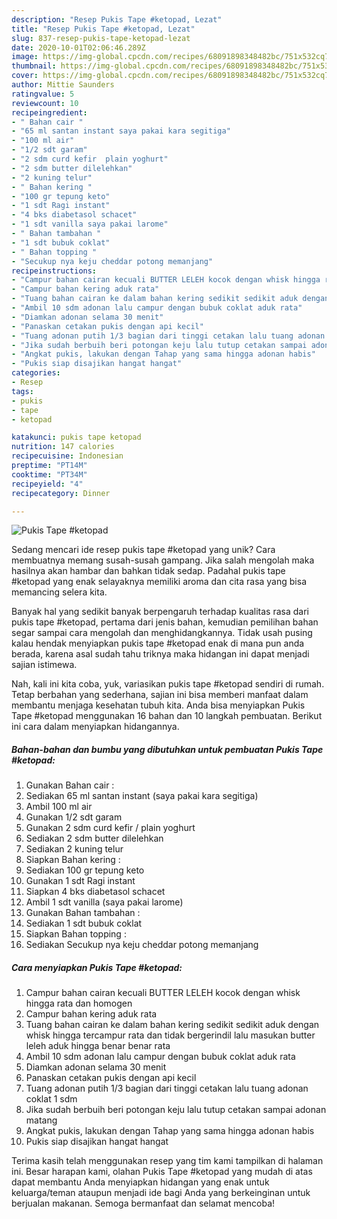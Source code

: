 ```yaml
---
description: "Resep Pukis Tape #ketopad, Lezat"
title: "Resep Pukis Tape #ketopad, Lezat"
slug: 837-resep-pukis-tape-ketopad-lezat
date: 2020-10-01T02:06:46.289Z
image: https://img-global.cpcdn.com/recipes/68091898348482bc/751x532cq70/pukis-tape-ketopad-foto-resep-utama.jpg
thumbnail: https://img-global.cpcdn.com/recipes/68091898348482bc/751x532cq70/pukis-tape-ketopad-foto-resep-utama.jpg
cover: https://img-global.cpcdn.com/recipes/68091898348482bc/751x532cq70/pukis-tape-ketopad-foto-resep-utama.jpg
author: Mittie Saunders
ratingvalue: 5
reviewcount: 10
recipeingredient:
- " Bahan cair "
- "65 ml santan instant saya pakai kara segitiga"
- "100 ml air"
- "1/2 sdt garam"
- "2 sdm curd kefir  plain yoghurt"
- "2 sdm butter dilelehkan"
- "2 kuning telur"
- " Bahan kering "
- "100 gr tepung keto"
- "1 sdt Ragi instant"
- "4 bks diabetasol schacet"
- "1 sdt vanilla saya pakai larome"
- " Bahan tambahan "
- "1 sdt bubuk coklat"
- " Bahan topping "
- "Secukup nya keju cheddar potong memanjang"
recipeinstructions:
- "Campur bahan cairan kecuali BUTTER LELEH kocok dengan whisk hingga rata dan homogen"
- "Campur bahan kering aduk rata"
- "Tuang bahan cairan ke dalam bahan kering sedikit sedikit aduk dengan whisk hingga tercampur rata dan tidak bergerindil lalu masukan butter leleh aduk hingga benar benar rata"
- "Ambil 10 sdm adonan lalu campur dengan bubuk coklat aduk rata"
- "Diamkan adonan selama 30 menit"
- "Panaskan cetakan pukis dengan api kecil"
- "Tuang adonan putih 1/3 bagian dari tinggi cetakan lalu tuang adonan coklat 1 sdm"
- "Jika sudah berbuih beri potongan keju lalu tutup cetakan sampai adonan matang"
- "Angkat pukis, lakukan dengan Tahap yang sama hingga adonan habis"
- "Pukis siap disajikan hangat hangat"
categories:
- Resep
tags:
- pukis
- tape
- ketopad

katakunci: pukis tape ketopad 
nutrition: 147 calories
recipecuisine: Indonesian
preptime: "PT14M"
cooktime: "PT34M"
recipeyield: "4"
recipecategory: Dinner

---
```



![Pukis Tape #ketopad](https://img-global.cpcdn.com/recipes/68091898348482bc/751x532cq70/pukis-tape-ketopad-foto-resep-utama.jpg)

Sedang mencari ide resep pukis tape #ketopad yang unik? Cara membuatnya memang susah-susah gampang. Jika salah mengolah maka hasilnya akan hambar dan bahkan tidak sedap. Padahal pukis tape #ketopad yang enak selayaknya memiliki aroma dan cita rasa yang bisa memancing selera kita.



Banyak hal yang sedikit banyak berpengaruh terhadap kualitas rasa dari pukis tape #ketopad, pertama dari jenis bahan, kemudian pemilihan bahan segar sampai cara mengolah dan menghidangkannya. Tidak usah pusing kalau hendak menyiapkan pukis tape #ketopad enak di mana pun anda berada, karena asal sudah tahu triknya maka hidangan ini dapat menjadi sajian istimewa.


Nah, kali ini kita coba, yuk, variasikan pukis tape #ketopad sendiri di rumah. Tetap berbahan yang sederhana, sajian ini bisa memberi manfaat dalam membantu menjaga kesehatan tubuh kita. Anda bisa menyiapkan Pukis Tape #ketopad menggunakan 16 bahan dan 10 langkah pembuatan. Berikut ini cara dalam menyiapkan hidangannya.

<!--inarticleads1-->

##### Bahan-bahan dan bumbu yang dibutuhkan untuk pembuatan Pukis Tape #ketopad:

1. Gunakan  Bahan cair :
1. Sediakan 65 ml santan instant (saya pakai kara segitiga)
1. Ambil 100 ml air
1. Gunakan 1/2 sdt garam
1. Gunakan 2 sdm curd kefir / plain yoghurt
1. Sediakan 2 sdm butter dilelehkan
1. Sediakan 2 kuning telur
1. Siapkan  Bahan kering :
1. Sediakan 100 gr tepung keto
1. Gunakan 1 sdt Ragi instant
1. Siapkan 4 bks diabetasol schacet
1. Ambil 1 sdt vanilla (saya pakai larome)
1. Gunakan  Bahan tambahan :
1. Sediakan 1 sdt bubuk coklat
1. Siapkan  Bahan topping :
1. Sediakan Secukup nya keju cheddar potong memanjang




<!--inarticleads2-->

##### Cara menyiapkan Pukis Tape #ketopad:

1. Campur bahan cairan kecuali BUTTER LELEH kocok dengan whisk hingga rata dan homogen
1. Campur bahan kering aduk rata
1. Tuang bahan cairan ke dalam bahan kering sedikit sedikit aduk dengan whisk hingga tercampur rata dan tidak bergerindil lalu masukan butter leleh aduk hingga benar benar rata
1. Ambil 10 sdm adonan lalu campur dengan bubuk coklat aduk rata
1. Diamkan adonan selama 30 menit
1. Panaskan cetakan pukis dengan api kecil
1. Tuang adonan putih 1/3 bagian dari tinggi cetakan lalu tuang adonan coklat 1 sdm
1. Jika sudah berbuih beri potongan keju lalu tutup cetakan sampai adonan matang
1. Angkat pukis, lakukan dengan Tahap yang sama hingga adonan habis
1. Pukis siap disajikan hangat hangat




Terima kasih telah menggunakan resep yang tim kami tampilkan di halaman ini. Besar harapan kami, olahan Pukis Tape #ketopad yang mudah di atas dapat membantu Anda menyiapkan hidangan yang enak untuk keluarga/teman ataupun menjadi ide bagi Anda yang berkeinginan untuk berjualan makanan. Semoga bermanfaat dan selamat mencoba!
